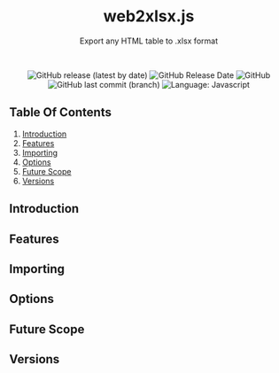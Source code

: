 <h1 align="center">
web2xlsx.js
</h1>
<p align="center">Export any HTML table to .xlsx format</p>

<br>
<p align="center">
    <img alt="GitHub release (latest by date)" src="https://img.shields.io/github/v/release/RajitRoy/web2xlsx?logo=github">
    <img alt="GitHub Release Date" src="https://img.shields.io/github/release-date/RajitRoy/web2xlsx?logo=github">
    <img alt="GitHub" src="https://img.shields.io/github/license/RajitRoy/web2xlsx?logo=Open%20Source%20Initiative&logoColor=white">
    <img alt="GitHub last commit (branch)" src="https://img.shields.io/github/last-commit/RajitRoy/web2xlsx/dev?label=last%20commit%20%3Cdev%3E&logo=github">
    <img alt="Language: Javascript" src="https://img.shields.io/badge/language-javascript%20-blue.svg">
</p>

##

## Table Of Contents
1. [Introduction](#versions)
2. [Features](#features)
3. [Importing](#importing)
4. [Options](#options)
5. [Future Scope](#future-scope)
6. [Versions](#versions)

## Introduction

## Features

## Importing

## Options

## Future Scope

## Versions







